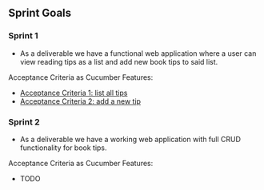 ## Sprint Goals

### Sprint 1

- As a deliverable we have a functional web application where a user can view reading tips as a list and add new book tips to said list.

Acceptance Criteria as Cucumber Features:
- [Acceptance Criteria 1: list all tips](/src/test/resources/ohtutips/01_list_all.feature)
- [Acceptance Criteria 2: add a new tip](/src/test/resources/ohtutips/02_add_new.feature) 

### Sprint 2

- As a deliverable we have a working web application with full CRUD functionality for book tips.

Acceptance Criteria as Cucumber Features:
- TODO
